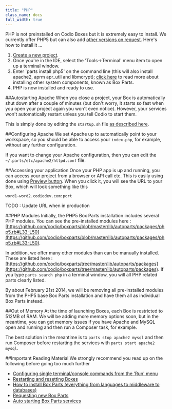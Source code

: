 ```yaml
---
title: "PHP"
class_name: docs
full_width: true
---
```


PHP is not preinstalled on Codio Boxes but it is extremely easy to install. We currently offer PHP5 but can also add [other versions on request](/docs/boxes/request-language). Here's how to install it ...

1. [Create a new project](/docs/console/creating).
1. Once you're in the IDE, select the 'Tools->Terminal' menu item to open up a terminal window.
1. Enter `parts install php5' on the command line (this will also install apache2, aprm apr_util and libmcrypt); [click here](/docs/boxes/box-parts) to read more about installing other system components, known as Box Parts.
1. PHP is now installed and ready to use.

##Autostarting Apache
When you close a project, your Box is automatically shut down after a couple of minutes (but don't worry, it starts so fast when you open your project again you won't even notice). However, your services won't automatically restart unless you tell Codio to start them.

This is simply done by editing the `startup.sh` file [as described here](/docs/boxes/startup).

##Configuring Apache
We set Apache up to automatically point to your workspace, so you should be able to access your `index.php`, for example, without any further configuration.

If you want to change your Apache configuration, then you can edit the `~/.parts/etc/apache2/httpd.conf` file.

##Accessing your application
Once your PHP app is up and running, you can access your project from a browser or API call etc. This is easily using done using [Preview button](/docs/ide/inline-preview). When you click it, you will see the URL to your Box, which will look something like this 

`word1-word2.codiodev.com:port`

TODO : Update URL when in production

##PHP Modules
Initially, the PHP5 Box Parts installation includes several PHP modules. You can see the pre-installed modules here : [https://github.com/codio/boxparts/blob/master/lib/autoparts/packages/php5.rb#L33-L50](https://github.com/codio/boxparts/blob/master/lib/autoparts/packages/php5.rb#L33-L50).

In addition, we offer many other modules than can be manually installed. These are listed here : [https://github.com/codio/boxparts/tree/master/lib/autoparts/packages](https://github.com/codio/boxparts/tree/master/lib/autoparts/packages). If you type `parts search php` in a terminal window, you will all PHP related parts clearly listed.

By about February 21st 2014, we will be removing all pre-installed modules from the PHP5 base Box Parts installation and have them all as individual Box Parts instead.

##Out of Memory
At the time of launching Boxes, each Box is restricted to 512MB of RAM. We will be adding more memory options soon, but in the meantime, you can get memory issues if you have Apache and MySQL open and running and then run a Composer task, for example.

The best solution in the meantime is to `parts stop apache2 mysql` and then run Composer before restarting the services with `parts start apache2 mysql`.

##Important Reading Material
We strongly recommend you read up on the following before going too much further

- [Configuring single terminal/console commands from the 'Run' menu](/docs/boxes/run)
- [Restarting and resetting Boxes](/docs/boxes/restart-reset)
- [How to install Box Parts (everything from languages to middleware to databases)](/docs/boxes/box-parts)
- [Requesting new Box Parts](/docs/boxes/request-language)
- [Auto starting Box Parts services](/docs/boxes/startup)

